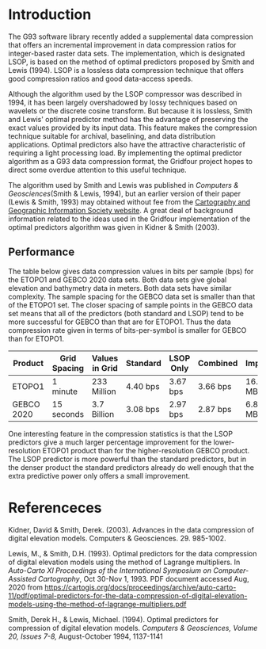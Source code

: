 
# Introduction
The G93 software library recently added a supplemental data compression that
offers an incremental improvement in data compression ratios for integer-based
raster data sets. The implementation, which is designated LSOP, is based on
the method of optimal predictors proposed by Smith and Lewis (1994).
LSOP is a lossless data compression technique that offers good compression
ratios and good data-access speeds.

Although the algorithm used by the LSOP compressor was described in 1994, it has been
largely overshadowed by lossy techniques based on wavelets or the discrete
cosine transform. But because it is lossless, Smith and Lewis' optimal predictor method
has the advantage of preserving the exact values provided by its input data. This feature
makes the compression technique suitable for archival, baselining, and data distribution
applications. Optimal predictors also have the attractive characteristic of requiring
a light processing load. By implementing the optimal predictor algorithm as a G93
data compression format, the Gridfour project hopes to direct some overdue attention
to this useful technique.

The algorithm used by Smith and Lewis was published in _Computers & Geosciences_(Smith & Lewis, 1994),
but an earlier version of their paper (Lewis & Smith, 1993) may obtained without fee from the  [Cartography and Geographic Information Society website](https://cartogis.org/docs/proceedings/archive/auto-carto-11/pdf/optimal-predictors-for-the-data-compression-of-digital-elevation-models-using-the-method-of-lagrange-multipliers.pdf).  A great deal of background information related to the ideas used in the Gridfour implementation
of the optimal predictors algorithm was given in Kidner & Smith (2003).


## Performance
The table below gives data compression values in bits per sample (bps) for 
the ETOPO1 and GEBCO 2020 data sets.  Both data sets give global elevation and
bathymetry data in meters.  Both data sets have similar complexity.
The sample spacing for the GEBCO data set is smaller than that of the ETOPO1 set.
The closer spacing of sample points in the GEBCO data set means that
all of the predictors (both standard and LSOP) tend to be more successful
for GEBCO than that are for ETOPO1.  Thus the data compression rate given in
terms of bits-per-symbol is smaller for GEBCO than for ETOPO1.   
 

| Product    | Grid Spacing  | Values in Grid | Standard  | LSOP Only | Combined  | Improvement    |
| ---------- | ------------- | -------------- | --------- | --------- | --------- | -------------- |
| ETOPO1     |  1 minute     |  233 Million   | 4.40 bps  | 3.67 bps  | 3.66 bps  | 16.8%, 20.6 MB |
| GEBCO 2020 |  15 seconds   |  3.7 Billion   | 3.08 bps  | 2.97 bps  | 2.87 bps  |  6.8%, 71.2 MB |

One interesting feature in the compression statistics is that the LSOP predictors
give a much larger percentage improvement for the lower-resolution ETOPO1 product
than for the higher-resolution GEBCO product. The LSOP predictor is more powerful
than the standard predictors, but in the denser product the standard predictors already
do well enough that the extra predictive power only offers a small improvement.

# Referenceces

Kidner, David & Smith, Derek. (2003). Advances in the data compression of digital elevation models. Computers & Geosciences. 29. 985-1002. 

Lewis, M., & Smith, D.H. (1993). Optimal predictors for the data compression of digital 
elevation models using the method of Lagrange multipliers.  In _Auto-Carto XI Proceedings of the
International Symposium on Computer-Assisted Cartography_, Oct 30-Nov 1, 1993. PDF document accessed
Aug, 2020 from https://cartogis.org/docs/proceedings/archive/auto-carto-11/pdf/optimal-predictors-for-the-data-compression-of-digital-elevation-models-using-the-method-of-lagrange-multipliers.pdf

Smith, Derek H., & Lewis, Michael. (1994).  Optimal predictors for compression of digital elevation models.
_Computers & Geosciences, Volume 20, Issues 7-8,_ August-October 1994, 1137-1141

 

 